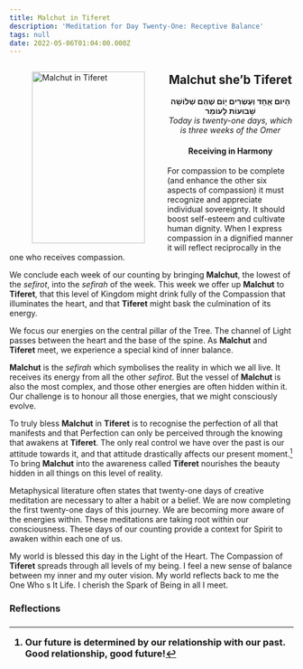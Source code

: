 ```yaml
---
title: Malchut in Tiferet
description: 'Meditation for Day Twenty-One: Receptive Balance'
tags: null
date: 2022-05-06T01:04:00.000Z
---
```

<a href="https://www.chabad.org/holidays/sefirah/omer-count_cdo/jewish/Count-the-Omer.htm">
<i class="fa fa-file" aria-hidden="true"></i></a>

<figure style='float: left'>
 <a href='/posts/img/freedom/week3/3.7-Malchut_in_Tiferet.png' target="_blank">
   <img src='/posts/img/freedom/week3/3.7-Malchut_in_Tiferet_s.png' alt='Malchut in Tiferet' width='200' height='304' />
 </a>
</figure>

<div style="text-align:center">
<h2>Malchut she’b Tiferet</h2>
<span dir="rtl"><b>הָיום אֵֶחָד וְעֶשְׂרִים יָוֹם שֶׁהֵם שְׁלוֹשָׁה שָׁבוּעוֹת לָעוֹמֵר</b></span>
<br />
<i>ֹToday is twenty-one days, which is three weeks of the Omer</i>
</p>

<h4>Receiving in Harmony</h4>

</div>
<div class="abstract">

For compassion to be complete (and enhance the other six aspects of compassion) it must recognize and appreciate individual sovereignty. It should boost self-esteem and cultivate human dignity. When I express compassion in a dignified manner it will reflect reciprocally in the one who receives compassion.
</div>

We conclude each week of our counting by bringing **Malchut**, the lowest of the _sefirot_, into the _sefirah_ of the week. This week we offer up **Malchut** to **Tiferet**, that this level of Kingdom might drink fully of the Compassion that illuminates the heart, and that **Tiferet** might bask the culmination of its energy.

We focus our energies on the central pillar of the Tree. The channel of Light passes between the heart and the base of the spine. As **Malchut** and **Tiferet** meet, we experience a special kind of inner balance.

**Malchut** is the _sefirah_ which symbolises the reality in which we all live. It receives its energy from all the other _sefirot_. But the vessel of **Malchut** is also the most complex, and those other energies are often hidden within it. Our challenge is to honour all those energies, that we might consciously evolve.

To truly bless **Malchut** in **Tiferet** is to recognise the perfection of all that manifests and that Perfection can only be perceived through the knowing that awakens at **Tiferet**. The only real control we have over the past is our attitude towards it, and that attitude drastically affects our present moment.[^1] To bring **Malchut** into the awareness called **Tiferet** nourishes the beauty hidden in all things on this level of reality.

Metaphysical literature often states that twenty-one days of creative meditation are necessary to alter a habit or a belief. We are now completing the first twenty-one days of this journey. We are becoming more aware of the energies within. These meditations are taking root within our consciousness. These days of our counting provide a context for Spirit to awaken within each one of us.

<div class="abstract">

My world is blessed this day in the Light of the Heart. The Compassion of <b>Tiferet</b> spreads through all levels of my being. I feel a new sense of balance between my inner and my outer vision. My world reflects back to me the One Who s It Life. I cherish the Spark of Being in all I meet.

</div>

<h3>Reflections<h3>

[^1]: Our future is determined by our relationship with our past. Good relationship, good future!
